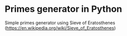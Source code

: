 # Primes generator in Python
Simple primes generator using Sieve of Eratosthenes (https://en.wikipedia.org/wiki/Sieve_of_Eratosthenes)
